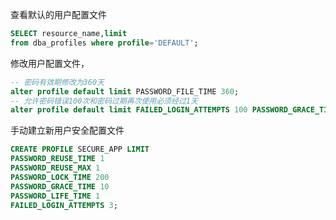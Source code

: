 查看默认的用户配置文件

```SQL
SELECT resource_name,limit 
from dba_profiles where profile='DEFAULT';
```

修改用户配置文件，

```sql
-- 密码有效期修改为360天
alter profile default limit PASSWORD_FILE_TIME 360;
-- 允许密码错误100次和密码过期再次使用必须经过1天
alter profile default limit FAILED_LOGIN_ATTEMPTS 100 PASSWORD_GRACE_TIME 1;
```

手动建立新用户安全配置文件

```sql
CREATE PROFILE SECURE_APP LIMIT
PASSWORD_REUSE_TIME 1
PASSWORD_REUSE_MAX 1
PASSWORD_LOCK_TIME 200
PASSWORD_GRACE_TIME 10
PASSWORD_LIFE_TIME 1
FAILED_LOGIN_ATTEMPTS 3;
```



